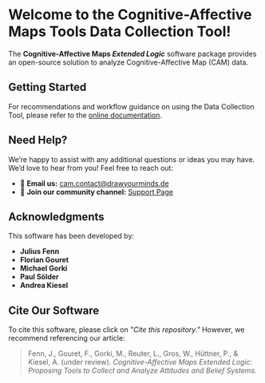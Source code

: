 # Welcome to the Cognitive-Affective Maps Tools **Data Collection Tool**!

The **Cognitive-Affective Maps _Extended Logic_** software package provides an open-source solution to analyze Cognitive-Affective Map (CAM) data.

## Getting Started

For recommendations and workflow guidance on using the Data Collection Tool, please refer to the [online documentation](https://camtools-documentation.readthedocs.io/en/master/Data%20Analysis%20Tool/).

## Need Help?

We’re happy to assist with any additional questions or ideas you may have. We’d love to hear from you! Feel free to reach out:

- 📧 **Email us:** [cam.contact@drawyourminds.de](mailto:cam.contact@drawyourminds.de)
- 💬 **Join our community channel:** [Support Page](https://camtools-documentation.readthedocs.io/en/master/Support/)

## Acknowledgments

This software has been developed by:

- **Julius Fenn**
- **Florian Gouret**
- **Michael Gorki**
- **Paul Sölder**
- **Andrea Kiesel**

## Cite Our Software

To cite this software, please click on _"Cite this repository."_ However, we recommend referencing our article:

> Fenn, J., Gouret, F., Gorki, M., Reuter, L., Gros, W., Hüttner, P., & Kiesel, A. (under review). _Cognitive-Affective Maps Extended Logic: Proposing Tools to Collect and Analyze Attitudes and Belief Systems._